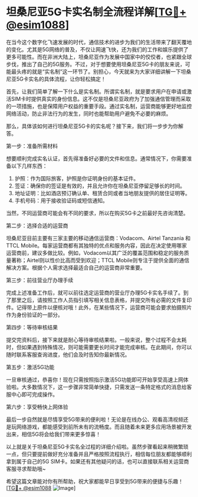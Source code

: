 # 坦桑尼亚5G卡实名制全流程详解[[TG💪+ @esim1088](https://t.me/s/esim1088)]

在当今这个数字化飞速发展的时代，通信技术的进步为我们的生活带来了翻天覆地的变化。尤其是5G网络的普及，不仅让网速飞快，还为我们的工作和娱乐提供了更多可能性。而在非洲大陆上，坦桑尼亚作为发展中国家中的佼佼者，也紧跟全球步伐，推出了自己的5G服务。不过，对于想要使用坦桑尼亚5G卡的朋友来说，可能最头疼的就是“实名制”这一环节了。别担心，今天就来为大家详细讲解一下坦桑尼亚5G卡实名的具体流程，让你轻松搞定！

首先，让我们简单了解一下什么是实名制。所谓实名制，就是要求用户在申请或激活SIM卡时提供真实的身份信息。这不仅是坦桑尼亚政府为了加强通信管理而采取的一项措施，也是保障用户权益的重要手段。通过实名制，运营商能够更好地监控网络活动，防止非法行为的发生，同时也能帮助用户避免不必要的麻烦。

那么，具体该如何进行坦桑尼亚5G卡的实名呢？接下来，我们将一步步为你解答。

第一步：准备所需材料

想要顺利完成实名认证，首先得准备好必要的文件和信息。通常情况下，你需要准备以下几样东西：

1. 护照：作为国际旅客，护照是你证明身份的基本证件。
2. 签证：确保你的签证是有效的，并且允许你在坦桑尼亚停留足够长的时间。
3. 地址证明：比如酒店预订确认单、租赁合同或者当地朋友提供的居住证明等。
4. 手机号码：用于接收验证码或短信通知。

当然，不同运营商可能会有不同的要求，所以在购买5G卡之前最好先咨询清楚。

第二步：选择合适的运营商

坦桑尼亚目前主要有三家主要的移动通信运营商：Vodacom、Airtel Tanzania 和 TTCL Mobile。每家运营商都有其独特的优点和服务内容，因此在决定使用哪家运营商前，建议多做比较。例如，Vodacom以其广泛的覆盖范围和稳定的服务质量著称；Airtel则以性价比高而受到欢迎；TTCL Mobile则专注于提供全面的通信解决方案。根据个人需求选择最适合自己的运营商非常重要。

第三步：前往营业厅办理手续

完成上述准备工作后，就可以前往选定运营商的营业厅办理5G卡实名手续了。到了那里之后，请按照工作人员指引填写相关信息表格，并提交所有必需的文件复印件。记得带上原件以便核对哦！此外，在某些情况下，运营商可能会要求拍摄照片作为身份验证的一部分。

第四步：等待审核结果

提交完资料后，接下来就是耐心等待审核结果啦。一般来说，整个过程不会太耗时，但如果遇到特殊情况，则可能需要更长时间才能完成审核。在此期间，你可以随时联系客服查询进度，他们会及时告知你最新情况。

第五步：激活5G功能

一旦审核通过，恭喜你！现在只需按照指示激活5G功能即可开始享受高速上网体验啦。大多数情况下，这一步骤非常简单快捷，只需发送一条特定格式的消息给客服中心即可完成操作。

第六步：享受畅快上网体验

最后一步自然就是尽情享受5G带来的便利啦！无论是在线办公、观看高清视频还是玩网络游戏，都能感受到前所未有的流畅度。而且随着未来更多应用场景被开发出来，相信5G将会给我们带来更多惊喜！

以上就是关于坦桑尼亚5G卡实名全过程的详细介绍啦。虽然步骤看起来稍微繁琐一点，但只要提前做好充分准备并且严格按照流程执行，相信每位朋友都能够顺利拿到属于自己的5G SIM卡。如果还有其他疑问的话，也可以直接联系相关运营商客服寻求帮助哦~

希望这篇文章能对你有所帮助，祝大家都能早日享受到5G带来的便捷与乐趣！[[TG💪+ @esim1088](https://t.me/s/esim1088) ![Image](https://i.postimg.cc/4NQfJmqS/Snipaste-2025-05-13-00-14-12.png)]